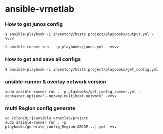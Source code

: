 # ansible-vrnetlab

### How to get junos config
```
$ ansible-playbook -i inventory/hosts project/playbooks/output.yml -vvvv
```

```
$ ansible-runner run . -p playbooks/junos.yml  -vvvv
```

### How to get and save all configs

```
$ ansible-playbook -i inventory/hosts project/playbooks/get_config.yml
```

### ansible-runner & overlay network version

```
sudo ansible-runner run . -p playbooks/get_config_runner.yml --container-option="--net=my-multihost-network" -vvvv

```

### multi Region config generate

```
cd {cloneDir}/ansible-vrnetlab/project
sudo ansible-runner run . -p playbooks/generate_config_Region[ABCDE...].yml -vvv

```

